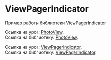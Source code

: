 # ViewPagerIndicator

Пример работы библиотеки ViewPagerIndicator

Ссылка на урок: <a href="http://java-help.ru/android-photoview/">PhotoView</a>.<br>
Ссылка на библиотеку: <a href="https://github.com/chrisbanes/PhotoView">PhotoView</a>.

Ссылка на урок: <a href="http://java-help.ru/viewpagerindicator-part-1/">ViewPagerIndicator</a>.<br>
Ссылка на библиотеку: <a href="https://github.com/JakeWharton/ViewPagerIndicator/">ViewPagerIndicator</a>.
